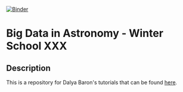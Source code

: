 [![Binder](https://mybinder.org/badge.svg)](https://mybinder.org/v2/gh/vcalderon2009/XXX_winter_school/master)

# Big Data in Astronomy - Winter School XXX

## Description

This is a repository for Dalya Baron's tutorials that can be found
[here](https://github.com/dalya/XXX_winter_school).